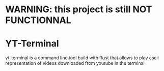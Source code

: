 # **WARNING:** this project is still **NOT FUNCTIONNAL**

# YT-Terminal

yt-terminal is a command line tool build with Rust that allows to play ascii representation of videos downloaded from youtube in the terminal
